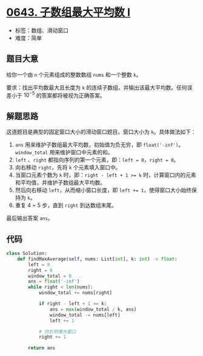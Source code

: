 # [0643. 子数组最大平均数 I](https://leetcode-cn.com/problems/maximum-average-subarray-i/)

- 标签：数组、滑动窗口
- 难度：简单

## 题目大意

给你一个由 `n` 个元素组成的整数数组 `nums` 和一个整数 `k`。

要求：找出平均数最大且长度为 `k` 的连续子数组，并输出该最大平均数。任何误差小于 $10^{-5}$ 的答案都将被视为正确答案。

## 解题思路

这道题目是典型的固定窗口大小的滑动窗口题目。窗口大小为 `k`。具体做法如下：

1. `ans` 用来维护子数组最大平均数，初始值为负无穷，即 `float('-inf')`。`window_total` 用来维护窗口中元素的和。
2. `left` 、`right` 都指向序列的第一个元素，即：`left = 0`，`right = 0`。
3. 向右移动 `right`，先将 `k` 个元素填入窗口中。
4. 当窗口元素个数为 `k` 时，即：`right - left + 1 >= k` 时，计算窗口内的元素和平均值，并维护子数组最大平均数。
5. 然后向右移动 `left`，从而缩小窗口长度，即 `left += 1`，使得窗口大小始终保持为 `k`。
6. 重复 4 ~ 5 步，直到 `right` 到达数组末尾。

最后输出答案 `ans`。

## 代码

```Python
class Solution:
    def findMaxAverage(self, nums: List[int], k: int) -> float:
        left = 0
        right = 0
        window_total = 0
        ans = float('-inf')
        while right < len(nums):
            window_total += nums[right]

            if right - left + 1 >= k:
                ans = max(window_total / k, ans)
                window_total -= nums[left]
                left += 1

            # 向右侧增大窗口
            right += 1

        return ans
```

